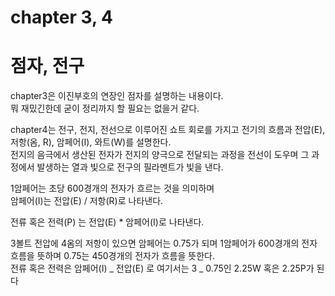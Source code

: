 # chapter 3, 4

# 점자, 전구

chapter3은 이진부호의 연장인 점자를 설명하는 내용이다.  
뭐 재밌긴한데 굳이 정리까지 할 필요는 없을거 같다.

chapter4는 전구, 전지, 전선으로 이루어진 쇼트 회로를 가지고 전기의 흐름과 전압(E), 저항(옴, R), 암페어(I), 와트(W)를 설명한다.  
전지의 음극에서 생산된 전자가 전지의 양극으로 전달되는 과정을 전선이 도우며 그 과정에서 발생하는 열과 빛으로 전구의 필라멘트가 빛을 낸다.

1암페어는 초당 600경개의 전자가 흐르는 것을 의미하며  
암페어(I)는 전압(E) / 저항(R)로 나타낸다.

전류 혹은 전력(P) 는 전압(E) \* 암페어(I)로 나타낸다.

3볼트 전압에 4옴의 저항이 있으면 암페어는 0.75가 되며 1암페어가 600경개의 전자 흐름을 뜻하며 0.75는 450경개의 전자가 흐름을 뜻한다.  
전류 혹은 전력은 암페어(I) _ 전압(E) 로 여기서는 3 _ 0.75인 2.25W 혹은 2.25P가 된다
